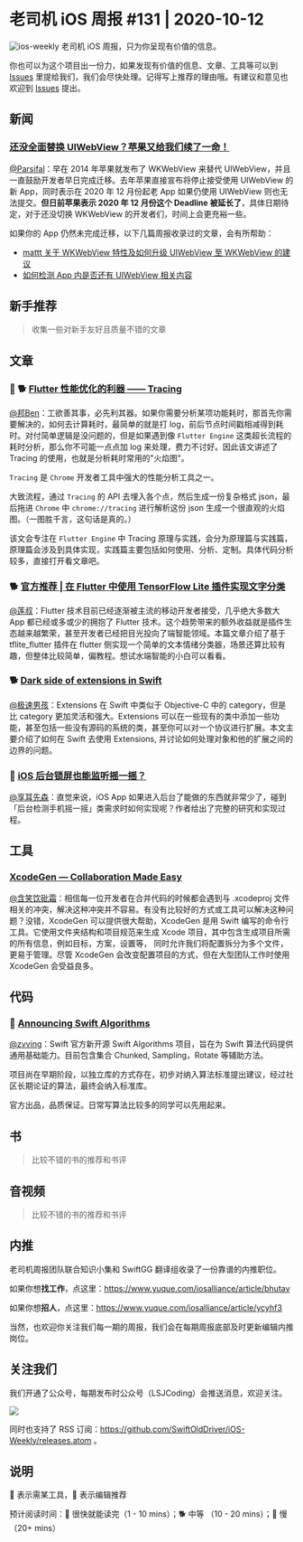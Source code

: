 # 老司机 iOS 周报 #131 | 2020-10-12

![ios-weekly](https://github.com/SwiftOldDriver/iOS-Weekly/blob/master/assets/ios-weekly.png?raw=true)
老司机 iOS 周报，只为你呈现有价值的信息。

你也可以为这个项目出一份力，如果发现有价值的信息、文章、工具等可以到 [Issues](https://github.com/SwiftOldDriver/iOS-Weekly/issues) 里提给我们，我们会尽快处理。记得写上推荐的理由哦。有建议和意见也欢迎到 [Issues](https://github.com/SwiftOldDriver/iOS-Weekly/issues) 提出。

## 新闻

### [还没全面替换 UIWebView？苹果又给我们续了一命！](https://developer.apple.com/news/?id=edwud51q)

[@Parsifal](https://github.com/ParsifalC)：早在 2014 年苹果就发布了 WKWebView 来替代 UIWebView，并且一直鼓励开发者早日完成迁移。去年苹果直接宣布将停止接受使用 UIWebView 的 新 App，同时表示在 2020 年 12 月份起老 App 如果仍使用 UIWebView 则也无法提交。**但日前苹果表示 2020 年 12 月份这个 Deadline 被延长了**，具体日期待定，对于还没切换 WKWebView 的开发者们，时间上会更充裕一些。

如果你的 App 仍然未完成迁移，以下几篇周报收录过的文章，会有所帮助：

- [mattt 关于 WKWebView 特性及如何升级 UIWebView 至 WKWebView 的建议](https://nshipster.com/wkwebview/)
- [如何检测 App 内是否还有 UIWebView 相关内容](https://blog.kulman.sk/determining-which-frameworks-use-uiwebview)

## 新手推荐

> 收集一些对新手友好且质量不错的文章

## 文章

### 🌟 🐕 [Flutter 性能优化的利器 —— Tracing](https://mp.weixin.qq.com/s/qlCSF7tCPbERiTm7chXNMA)

[@邦Ben](https://weibo.com/linwenbang)：工欲善其事，必先利其器。如果你需要分析某项功能耗时，那首先你需要解决的，如何去计算耗时，最简单的就是打 log，前后节点时间戳相减得到耗时。对付简单逻辑是没问题的，但是如果遇到像 `Flutter Engine` 这类超长流程的耗时分析，那么你不可能一点点加 log 来处理，费力不讨好。因此该文讲述了 Tracing 的使用，也就是分析耗时常用的"火焰图"。

`Tracing` 是 `Chrome` 开发者工具中强大的性能分析工具之一。

大致流程，通过 `Tracing` 的 API 去埋入各个点，然后生成一份复杂格式 json，最后拖进 `Chrome` 中 `chrome://tracing` 进行解析这份 json 生成一个很直观的火焰图。（一图胜千言，这句话是真的。）

该文会专注在 `Flutter Engine` 中 Tracing 原理与实践，会分为原理篇与实践篇，原理篇会涉及到具体实现，实践篇主要包括如何使用、分析、定制。具体代码分析较多，直接打开看文章吧。


### 🐕 [官方推荐 | 在 Flutter 中使用 TensorFlow Lite 插件实现文字分类](https://mp.weixin.qq.com/s/cdcirQCKMS3fkSnz4tL5ig)

[@莲叔](http://aaaron7.github.io/)：Flutter 技术目前已经逐渐被主流的移动开发者接受，几乎绝大多数大 App 都已经或多或少的拥抱了 Flutter 技术。这个趋势带来的额外收益就是插件生态越来越繁荣，甚至开发者已经把目光投向了端智能领域。本篇文章介绍了基于 tflite_flutter 插件在 flutter 侧实现一个简单的文本情绪分类器，场景还算比较有趣，但整体比较简单，偏教程。想试水端智能的小白可以看看。

### 🐕 [Dark side of extensions in Swift](https://dmtopolog.com/dark-side-of-extensions/)

[@极速男孩](https://github.com/ztlyyznf001)：Extensions 在 Swift 中类似于 Objective-C 中的 category，但是比 category 更加灵活和强大。Extensions 可以在一些现有的类中添加一些功能，甚至包括一些没有源码的系统的类，甚至你可以对一个协议进行扩展。本文主要介绍了如何在 Swift 去使用 Extensions, 并讨论如何处理对象和他的扩展之间的边界的问题。

### 🐎 [iOS 后台锁屏也能监听摇一摇？](https://juejin.im/post/6881420727371694093)

[@享耳先森](https://github.com/iblacksun)：直觉来说，iOS App 如果进入后台了能做的东西就非常少了，碰到「后台检测手机摇一摇」类需求时如何实现呢？作者给出了完整的研究和实现过程。

## 工具

### [XcodeGen — Collaboration Made Easy](https://medium.com/dev-jam/xcodegen-collaboration-made-easy-9d1fdef548de?source=friends_link&sk=e13d571c9544f878a3c1510778a988c9)

[@含笑饮砒霜](https://weibo.com/chinafishnews/)：相信每一位开发者在合并代码的时候都会遇到与 .xcodeproj 文件相关的冲突，解决这种冲突并不容易。有没有比较好的方式或工具可以解决这种问题？没错，XcodeGen 可以提供很大帮助，XcodeGen 是用 Swift 编写的命令行工具。它使用文件夹结构和项目规范来生成 Xcode 项目，其中包含生成项目所需的所有信息，例如目标，方案，设置等， 同时允许我们将配置拆分为多个文件，更易于管理。尽管 XcodeGen 会改变配置项目的方式，但在大型团队工作时使用 XcodeGen 会受益良多。


## 代码

### 🐎 [Announcing Swift Algorithms](https://swift.org/blog/swift-algorithms/)

[@zvving](https://github.com/zvving)：Swift 官方新开源 Swift Algorithms 项目，旨在为 Swift 算法代码提供通用基础能力。目前包含集合 Chunked, Sampling，Rotate 等辅助方法。

项目尚在早期阶段，以独立库的方式存在，初步对纳入算法标准提出建议，经过社区长期论证的算法，最终会纳入标准库。

官方出品，品质保证。日常写算法比较多的同学可以先用起来。


## 书

> 比较不错的书的推荐和书评

## 音视频

> 比较不错的书的推荐和书评

## 内推

老司机周报团队联合知识小集和 SwiftGG 翻译组收录了一份靠谱的内推职位。

如果你想**找工作**，点这里：https://www.yuque.com/iosalliance/article/bhutav

如果你想**招人**，点这里：https://www.yuque.com/iosalliance/article/ycyhf3

当然，也欢迎你关注我们每一期的周报，我们会在每期周报底部及时更新编辑内推岗位。

## 关注我们

我们开通了公众号，每期发布时公众号（LSJCoding）会推送消息，欢迎关注。

![](https://github.com/SwiftOldDriver/iOS-Weekly/blob/master/assets/qrcode_for_wechat.jpg?raw=true)

同时也支持了 RSS 订阅：https://github.com/SwiftOldDriver/iOS-Weekly/releases.atom 。

## 说明

🚧 表示需某工具，🌟 表示编辑推荐

预计阅读时间：🐎 很快就能读完（1 - 10 mins）；🐕 中等 （10 - 20 mins）；🐢 慢（20+ mins）

